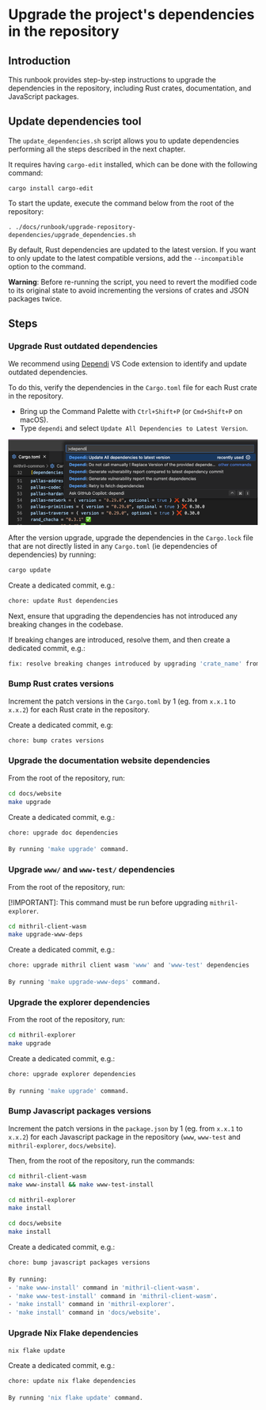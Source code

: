 # Upgrade the project's dependencies in the repository

## Introduction

This runbook provides step-by-step instructions to upgrade the dependencies in the repository, including Rust crates, documentation, and JavaScript packages.

## Update dependencies tool

The `update_dependencies.sh` script allows you to update dependencies performing all the steps described in the next chapter.

It requires having `cargo-edit` installed, which can be done with the following command:

```
cargo install cargo-edit
```

To start the update, execute the command below from the root of the repository:

```
. ./docs/runbook/upgrade-repository-dependencies/upgrade_dependencies.sh
```

By default, Rust dependencies are updated to the latest version. If you want to only update to the latest compatible versions, add the `--incompatible` option to the command.

**Warning**: Before re-running the script, you need to revert the modified code to its original state to avoid incrementing the versions of crates and JSON packages twice.

## Steps

### Upgrade Rust outdated dependencies

We recommend using [Dependi](https://dependi.io/) VS Code extension to identify and update outdated dependencies.

To do this, verify the dependencies in the `Cargo.toml` file for each Rust crate in the repository.

- Bring up the Command Palette with `Ctrl+Shift+P` (or `Cmd+Shift+P` on macOS).
- Type `dependi` and select `Update All Dependencies to Latest Version`.

![Run dependi](./img/run-dependi.png)

After the version upgrade, upgrade the dependencies in the `Cargo.lock` file that are not directly listed in any `Cargo.toml` (ie dependencies of dependencies) by running:

```bash
cargo update
```

Create a dedicated commit, e.g.:

```bash
chore: update Rust dependencies
```

Next, ensure that upgrading the dependencies has not introduced any breaking changes in the codebase.

If breaking changes are introduced, resolve them, and then create a dedicated commit, e.g.:

```bash
fix: resolve breaking changes introduced by upgrading 'crate_name' from 'x.0.99' to 'x.1.0'
```

### Bump Rust crates versions

Increment the patch versions in the `Cargo.toml` by 1 (eg. from `x.x.1` to `x.x.2`) for each Rust crate in the repository.

Create a dedicated commit, e.g:

```bash
chore: bump crates versions
```

### Upgrade the documentation website dependencies

From the root of the repository, run:

```bash
cd docs/website
make upgrade
```

Create a dedicated commit, e.g.:

```bash
chore: upgrade doc dependencies

By running 'make upgrade' command.
```

### Upgrade `www/` and `www-test/` dependencies

From the root of the repository, run:

[!IMPORTANT]: This command must be run before upgrading `mithril-explorer`.

```bash
cd mithril-client-wasm
make upgrade-www-deps
```

Create a dedicated commit, e.g.:

```bash
chore: upgrade mithril client wasm 'www' and 'www-test' dependencies

By running 'make upgrade-www-deps' command.
```

### Upgrade the explorer dependencies

From the root of the repository, run:

```bash
cd mithril-explorer
make upgrade
```

Create a dedicated commit, e.g.:

```bash
chore: upgrade explorer dependencies

By running 'make upgrade' command.
```

### Bump Javascript packages versions

Increment the patch versions in the `package.json` by 1 (eg. from `x.x.1` to `x.x.2`) for each Javascript package in the repository (`www`, `www-test` and `mithril-explorer`, `docs/website`).

Then, from the root of the repository, run the commands:

```bash
cd mithril-client-wasm
make www-install && make www-test-install
```

```bash
cd mithril-explorer
make install
```

```bash
cd docs/website
make install
```

Create a dedicated commit, e.g.:

```bash
chore: bump javascript packages versions

By running:
- 'make www-install' command in 'mithril-client-wasm'.
- 'make www-test-install' command in 'mithril-client-wasm'.
- 'make install' command in 'mithril-explorer'.
- 'make install' command in 'docs/website'.
```

### Upgrade Nix Flake dependencies

```bash
nix flake update
```

Create a dedicated commit, e.g.:

```bash
chore: update nix flake dependencies

By running 'nix flake update' command.
```
